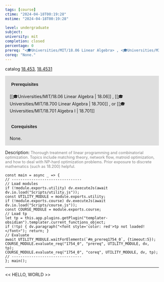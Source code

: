 ```yaml
---
tags: [course]
ctime: "2024-04-18T00:19:28"
mstime: "2024-04-18T00:19:28"

level: undergraduate
subject: 
university: mit
completion: closed
percentage: 0
prereq: "<🎓Universities/MIT/18.06 Linear Algebra> , <🎓Universities/MIT/18.700 Linear Algebra> , or <🎓Universities/MIT/18.701 Algebra I>"
coreq: "None."
---
```


catalog [18.453](http://student.mit.edu/catalog/m18a.html#18.453), [18.4531](http://student.mit.edu/catalog/m18a.html#18.4531)

<span style="display: block; padding: 15px; background-color: rgb(100, 100, 100, 0.2);"><font id="m_prereq1754_0" style="display: block; font-family: Arial, sans-serif; font-weight: bold; padding: 5px">Prerequisites</font><br><span id="prereq1754_0">[[🎓Universities/MIT/18.06 Linear Algebra | 18.06]] , [[🎓Universities/MIT/18.700 Linear Algebra | 18.700]] , or [[🎓Universities/MIT/18.701 Algebra I | 18.701]]</span></span>
<span style="display: block; padding: 15px; background-color: rgb(100, 100, 100, 0.2);"><font id="m_coreq1754_0" style="display: block; font-family: Arial, sans-serif; font-weight: bold; padding: 5px">Corequisites</font><br><span id="coreq1754_0">None.</span></span>

<font style="">Description:</font>
<font style="color: grey; font-size: 0.8rem;">Thorough treatment of linear programming and combinatorial optimization. Topics include matching theory, network flow, matroid optimization, and how to deal with NP-hard optimization problems. Prior exposure to discrete mathematics (such as 18.200) helpful.</font>

```dataviewjs
const main = async _ => {
// --------------------------------
// Load modules
if (!module.exports.utility) dv.executeJs(await dv.io.load("Scripts/utility.js"));
const UTILITY_MODULE = module.exports.utility;
if (!module.exports.course) dv.executeJs(await dv.io.load("Scripts/course.js"));
const COURSE_MODULE = module.exports.course;
// Load tp
let tp = this.app.plugins.getPlugin("templater-obsidian").templater.current_functions_object;
if (!tp) { dv.paragraph("<font style='color: red'>tp not loaded!</font>"); return; }
// Evaluate
await UTILITY_MODULE.waitForElements(`#m_prereq1754_0`, {timeout:5});
COURSE_MODULE.evaluate_req("1754_0", "prereq", UTILITY_MODULE, dv, tp);
COURSE_MODULE.evaluate_req("1754_0", "coreq", UTILITY_MODULE, dv, tp);
// --------------------------------
}; main();
```

---

<< HELLO, WORLD >>
